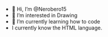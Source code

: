 - 👋 Hi, I’m @Nerobero15
- 👀 I’m interested in Drawing
- 🌱 I’m currently learning how to code
-  I currently know the HTML language.

<!---
Nerobero15/Nerobero15 is a ✨ special ✨ repository because its `README.md` (this file) appears on your GitHub profile.
You can click the Preview link to take a look at your changes.
--->
